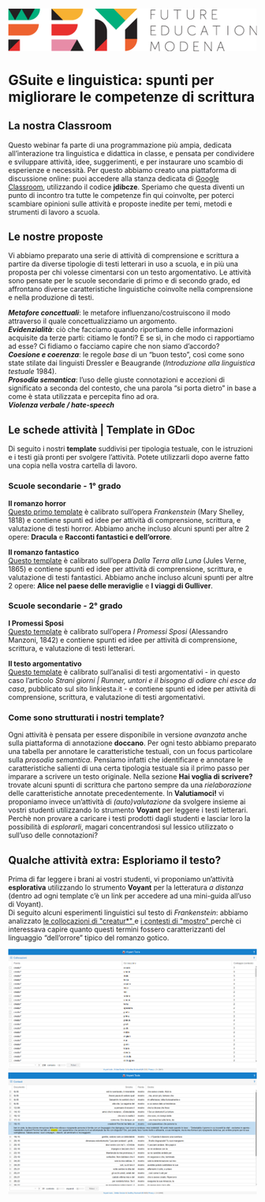 <script src="https://cdnjs.cloudflare.com/ajax/libs/font-awesome/5.13.0/js/all.min.js" integrity="sha256-KzZiKy0DWYsnwMF+X1DvQngQ2/FxF7MF3Ff72XcpuPs=" crossorigin="anonymous"></script>

<a href="https://fem.digital" rel="FEM Future Education Modena" target="_blank">![](FEM_Logo.png)</a>

# GSuite e linguistica: spunti per migliorare le competenze di scrittura

## La nostra Classroom
Questo webinar fa parte di una programmazione più ampia, dedicata all’interazione tra linguistica e didattica in classe, e pensata per condividere e sviluppare attività, idee, suggerimenti, e per instaurare uno scambio di esperienze e necessità. Per questo abbiamo creato una piattaforma di discussione online: puoi accedere alla stanza dedicata di <a href="classroom.google.com/u/0/" target="_blank">Google Classroom</a>, utilizzando il codice **jdibcze**.
Speriamo che questa diventi un punto di incontro tra tutte le competenze fin qui coinvolte, per poterci scambiare opinioni sulle attività e proposte inedite per temi, metodi e strumenti di lavoro a scuola. 

## Le nostre proposte 
Vi abbiamo preparato una serie di attività di comprensione e scrittura a partire da diverse tipologie di testi letterari in uso a scuola, e in più una proposta per chi volesse cimentarsi con un testo argomentativo. Le attività sono pensate per le scuole secondarie di primo e di secondo grado, ed affrontano diverse caratteristiche linguistiche coinvolte nella comprensione e nella produzione di testi.

<i class="far fa-comment-dots" style="color:red"></i> ***Metafore concettuali***: le metafore influenzano/costruiscono il modo attraverso il quale concettualizziamo un argomento.  
<i class="far fa-comment-dots" style="color:blue"></i> ***Evidenzialità***: ciò che facciamo quando riportiamo delle informazioni acquisite da terze parti: citiamo le fonti? E se sì, in che modo ci rapportiamo ad esse? Ci fidiamo o facciamo capire che non siamo d’accordo?   
<i class="far fa-comment-dots" style="color:green"></i> ***Coesione e coerenza***: le regole *base* di un “buon testo”, così come sono state stilate dai linguisti Dressler e Beaugrande (*Introduzione alla linguistica testuale* 1984).   
<i class="far fa-comment-dots" style="color:purple"></i> ***Prosodia semantica***: l’uso delle giuste connotazioni e accezioni di significato a seconda del contesto, che una parola “si porta dietro” in base a come è stata utilizzata e percepita fino ad ora.   
<i class="far fa-comment-dots" style="color:DarkOrange"></i> ***Violenza verbale / hate-speech***

## Le schede attività | Template in GDoc
Di seguito i nostri **template** suddivisi per tipologia testuale, con le istruzioni e i testi già pronti per svolgere l’attività. Potete utilizzarli dopo averne fatto una copia nella vostra cartella di lavoro.

### Scuole secondarie - 1° grado
**Il romanzo horror**  
<a href="https://docs.google.com/document/d/1cFDdbOuxPv_eZe1a2Pn1M1slhVtwPbbpbIAAOKSvvf8/edit" target="_blank">Questo primo template</a> è calibrato sull’opera *Frankenstein* (Mary Shelley, 1818) e contiene spunti ed idee per attività di comprensione, scrittura, e valutazione di testi horror. Abbiamo anche incluso alcuni spunti per altre 2 opere: **Dracula** e **Racconti fantastici e dell’orrore**.

**Il romanzo fantastico**  
<a href="https://drive.google.com/open?id=1IcSZDjVgdwnbtbTnNpjCZc08xdQ7gNWuuOBDpoz_shU" target="_blank">Questo template</a> è calibrato sull’opera *Dalla Terra alla Luna* (Jules Verne, 1865) e contiene spunti ed idee per attività di comprensione, scrittura, e valutazione di testi fantastici. Abbiamo anche incluso alcuni spunti per altre 2 opere: **Alice nel paese delle meraviglie** e **I viaggi di Gulliver**.


### Scuole secondarie - 2° grado

**I Promessi Sposi**  
<a href="https://docs.google.com/document/d/1ogztNmFm9PdAAsvnND59dZ2EemqFLZ5cz6TWVGVPauw" target="_blank">Questo template</a> è calibrato sull’opera *I Promessi Sposi* (Alessandro Manzoni, 1842) e contiene spunti ed idee per attività di comprensione, scrittura, e valutazione di testi letterari. 

**Il testo argomentativo**  
<a href="https://docs.google.com/document/d/19tZeWgxqa9vMymbQZ8jc03qzw-rTYIHSj6QJuku8Shs" target="_blank">Questo template</a> è calibrato sull’analisi di testi argomentativi - in questo caso l’articolo *Strani giorni | Runner, untori e il bisogno di odiare chi esce da casa*, pubblicato sul sito linkiesta.it - e contiene spunti ed idee per attività di comprensione, scrittura, e valutazione di testi argomentativi. 


### Come sono strutturati i nostri **template**?
Ogni attività è pensata per essere disponibile in versione *avanzata* anche sulla piattaforma di annotazione **doccano**. Per ogni testo abbiamo preparato una tabella per annotare le caratteristiche testuali, con un focus particolare sulla <i class="far fa-comment-dots" style="color:purple"></i> *prosodia semantica*. Pensiamo infatti che identificare e annotare le caratteristiche salienti di una certa tipologia testuale sia il primo passo per imparare a scrivere un testo originale.
Nella sezione **Hai voglia di scrivere?** trovate alcuni spunti di scrittura che partono sempre da una *rielaborazione* delle caratteristiche annotate precedentemente. In **Valutiamoci!** vi proponiamo invece un’attività di *(auto)valutazione* da svolgere insieme ai vostri studenti utilizzando lo strumento **Voyant** per leggere i testi letterari. Perchè non provare a caricare i testi prodotti dagli studenti e lasciar loro la possibilità di *esplorarli*, magari concentrandosi sul lessico utilizzato o sull’uso delle connotazioni?


## Qualche attività **extra**: Esploriamo il testo?
Prima di far leggere i brani ai vostri studenti, vi proponiamo un’attività **esplorativa** utilizzando lo strumento **Voyant** per la letteratura *a distanza* (dentro ad ogni template c’è un link per accedere ad una mini-guida all’uso di Voyant).  
Di seguito alcuni esperimenti linguistici sul testo di *Frankenstein*: abbiamo analizzato <a href= "https://voyant-tools.org/?corpus=c0ed31aa33706385f1d918bc3b09bc68&query=creatur*&panels=corpuscollocates,reader,trends,phrases,dreamscape&view=CorpusCollocates" target="_blank"> le collocazioni di "creatur\*" </a> e <a href= "https://voyant-tools.org/?corpus=c0ed31aa33706385f1d918bc3b09bc68&query=mostro*&panels=corpuscollocates,reader,trends,phrases,dreamscape&view=Contexts" target="_blank"> i contesti di "mostro" </a> perchè ci interessava capire quanto questi termini fossero caratterizzanti del linguaggio “dell’orrore” tipico del romanzo gotico. 

![](creatur.png)
![](mostro.png)
